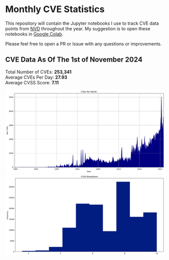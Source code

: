 # Monthly CVE Statistics

This repository will contain the Jupyter notebooks I use to track CVE data points from [NVD](https://nvd.nist.gov/) throughout the year. My suggestion is to open these notebooks in [Google Colab](https://colab.research.google.com).

Please feel free to open a PR or Issue with any questions or improvements.

## CVE Data As Of The 1st of November 2024

Total Number of CVEs: **253,341**<br/>
Average CVEs Per Day: **27.93**<br/>
Average CVSS Score: **7.11**<br/>

![CVE Graph](All.jpg "CVE Graph")<br/>
![CVSS Graph](AllCVSS.jpg "CVSS Graph")
